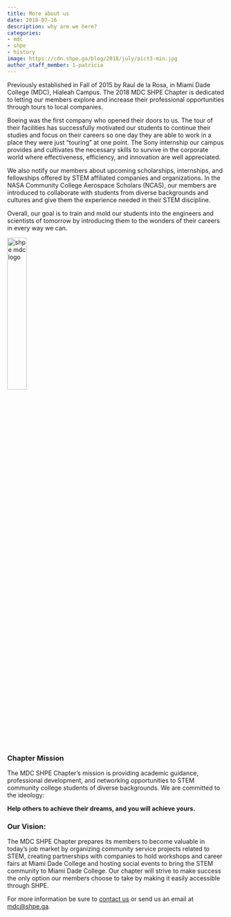```yaml
---
title: More about us
date: 2018-07-16
description: why are we here?
categories:
- mdc
- shpe
- history
image: https://cdn.shpe.ga/blog/2018/july/pict3-min.jpg
author_staff_member: 1-patricia
---
```


Previously established in Fall of 2015 by Raul de la Rosa, in Miami Dade College (MDC), Hialeah Campus.
The 2018 MDC SHPE Chapter is dedicated to letting our members explore and increase their professional opportunities through tours to local companies.

 Boeing was the first company who opened their doors to us.
 The tour of their facilities has successfully motivated our students to continue their studies
 and focus on their careers so one day they are able to work in a place they were just “touring” at one point.
 The Sony internship our campus provides and cultivates the necessary skills to survive in the corporate
 world where effectiveness, efficiency, and innovation are well appreciated.


 We also notify our members about upcoming scholarships, internships, and fellowships offered by STEM
 affiliated companies and organizations. In the NASA Community College Aerospace Scholars (NCAS), our
 members are introduced to collaborate with students from diverse backgrounds and cultures and give
 them the experience needed in their STEM discipline.

 Overall, our goal is to train and mold our students into the engineers and scientists of tomorrow
 by introducing them to the wonders of their careers in every way we can.


<img src="https://cdn.shpe.ga/shpe-mdc.svg" alt="shpe mdc logo" width="30%">

### Chapter Mission

The MDC SHPE Chapter’s mission is providing academic guidance, professional development,
and networking opportunities to STEM community college students of diverse backgrounds.
We are committed to the ideology:

**Help others to achieve their dreams, and you will achieve yours.**

### Our Vision:

The MDC SHPE Chapter prepares its members to become valuable in today’s job market
by organizing community service projects related to STEM, creating partnerships with
companies to hold workshops and career fairs at Miami Dade College and hosting social
events to bring the STEM community to Miami Dade College. Our chapter will strive to make
success the only option our members choose to take by making it easily accessible through SHPE.


For more information be sure to [contact us](https://shpe.ga/contact/) or send us an email at [mdc@shpe.ga](mailto:mdc@shpe.ga).
